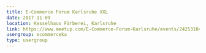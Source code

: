 ```yaml
---
title: E-Commerce Forum Karlsruhe XXL
date: 2017-11-09
location: Kesselhaus Färberei, Karlsruhe
link: https://www.meetup.com/E-Commerce-Forum-Karlsruhe/events/242531046/
usergroup: ecommerceka
type: usergroup
---
```

